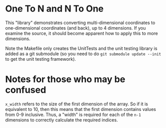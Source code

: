 # One To N and N To One

This "library" demonstrates converting multi-dimensional coordinates to
one-dimensional coordinates (and back), up to 4 dimensions. If you examine the
source, it should become apparent how to apply this to more dimensions.

Note the Makefile only creates the UnitTests and the unit testing library is
added as a git submodule (so you need to do `git submodule update --init` to get
the unit testing framework).

# Notes for those who may be confused

`x_width` refers to the size of the first dimension of the array. So if it is
equivalent to 10, then this means that the first dimension contains values from
0-9 inclusive. Thus, a "width" is required for each of the `n-1` dimensions to
correctly calculate the required indices.
